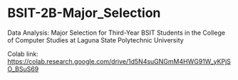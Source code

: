 # BSIT-2B-Major_Selection

Data Analysis: Major Selection for Third-Year BSIT Students in the College of Computer Studies at Laguna State Polytechnic University

Colab link: https://colab.research.google.com/drive/1d5N4suGNGmM4HWG91W_yKPjSO_BSuS69
